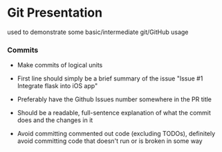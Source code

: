 # Git Presentation
used to demonstrate some basic/intermediate git/GitHub usage

### Commits

-   Make commits of logical units

-   First line should simply be a brief summary of the issue
    "Issue #1 Integrate flask into iOS app"

-   Preferably have the Github Issues number somewhere in the PR title

-   Should be a readable, full-sentence explanation of what the commit does and
    the changes in it

-   Avoid committing commented out code (excluding TODOs), definitely avoid committing
    code that doesn't run or is broken in some way
